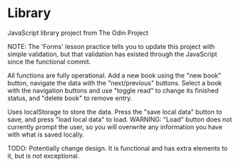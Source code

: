 # Library

JavaScript library project from The Odin Project

NOTE: The 'Forms' lesson practice tells you to update this project with simple validation, but that validation has existed through the JavaScript since the functional commit.

All functions are fully operational. Add a new book using the "new book" button, navigate the data with the "next/previous" buttons. Select a book with the navigation buttons and use "toggle read" to change its finished status, and "delete book" to remove entry.

Uses localStorage to store the data. Press the "save local data" button to save, and press "load local data" to load. WARNING: "Load" button does not currently prompt the user, so you will overwrite any information you have with what is saved locally.

TODO:
Potentially change design. It is functional and has extra elements to it, but is not exceptional.
